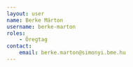 ```yaml
---
layout: user
name: Berke Márton
username: berke-marton
roles:
    - Öregtag
contact:
    email: berke.marton@simonyi.bme.hu
---
```

